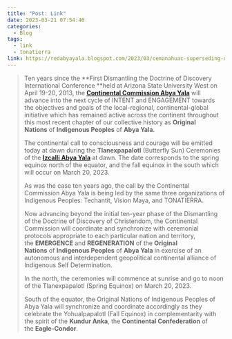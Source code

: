 ```yaml
---
title: "Post: Link"
date: 2023-03-21 07:54:46
categories:
  - Blog
tags:
  - link
  - tonatierra
link: https://redabyayala.blogspot.com/2023/03/cemanahuac-superseding-doctrine-of.html
---
```

> Ten years since the **First Dismantling the Doctrine of Discovery International Conference **held at Arizona State University West on April 19-20, 2013, the **[Continental Commission Abya Yala](https://www.boulderfriendsmeeting.org/wp-content/friends9x4Q/2013/06/Indigenous-Proclamation-Philadelphia-Sept-24-2015.pdf)** will advance into the next cycle of INTENT and ENGAGEMENT towards the objectives and goals of the local-regional, continental-global initiative which has remained active across the continent throughout this most recent chapter of our collective history as **Original Nations** of **Indigenous Peoples** of **Abya Yala**.
> 
> The continental call to consciousness and courage will be emitted today at dawn during the **Tlanexpapalotl** (Butterfly Sun) Ceremonies of the [**Izcalli Abya Yala**](https://redabyayala.blogspot.com/2021/01/izcalli-abya-yala-2021-tlanexpapalotl.html?fbclid=IwAR2umQnlYGgFO4ojkLjHekfso-9q_cGjqkwfMKVco3rU5RWvGk0fudMS6LE) at dawn. The date corresponds to the spring equinox north of the equator, and the fall equinox in the south which will occur on March 20, 2023.
> 
> As was the case ten years ago, the call by the Continental Commission Abya Yala is being led by the same three organizations of Indigenous Peoples: Techantit, Vision Maya, and TONATIERRA.
> 
> Now advancing beyond the initial ten-year phase of the Dismantling of the Doctrine of Discovery of Christendom, the Continental Commission will coordinate and synchronize with ceremonial protocols appropriate to each particular nation and territory, the **EMERGENCE** and **REGENERATION** of the **Original Nations** of **Indigenous Peoples** of **Abya Yala** in exercise of an autonomous and interdependent geopolitical continental alliance of Indigenous Self Determination.
> 
> In the north, the ceremonies will commence at sunrise and go to noon of the Tlanexpapalotl (Spring Equinox) on March 20, 2023.
> 
> South of the equator, the Original Nations of Indigenous Peoples of Abya Yala will synchronize and coordinate accordingly as they celebrate the Yohualpapalotl (Fall Equinox) in complementarity with the spirit of the **Kundur Anka**, the **Continental Confederation** of the **Eagle-Condor**.